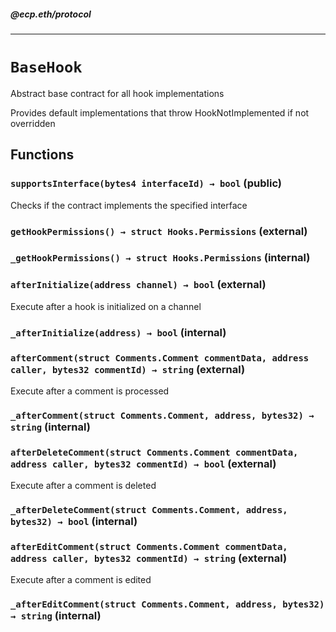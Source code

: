 ##### @ecp.eth/protocol

----

# `BaseHook`

Abstract base contract for all hook implementations


Provides default implementations that throw HookNotImplemented if not overridden







## Functions

### `supportsInterface(bytes4 interfaceId) → bool` (public)

Checks if the contract implements the specified interface




### `getHookPermissions() → struct Hooks.Permissions` (external)





### `_getHookPermissions() → struct Hooks.Permissions` (internal)





### `afterInitialize(address channel) → bool` (external)

Execute after a hook is initialized on a channel




### `_afterInitialize(address) → bool` (internal)





### `afterComment(struct Comments.Comment commentData, address caller, bytes32 commentId) → string` (external)

Execute after a comment is processed




### `_afterComment(struct Comments.Comment, address, bytes32) → string` (internal)





### `afterDeleteComment(struct Comments.Comment commentData, address caller, bytes32 commentId) → bool` (external)

Execute after a comment is deleted




### `_afterDeleteComment(struct Comments.Comment, address, bytes32) → bool` (internal)





### `afterEditComment(struct Comments.Comment commentData, address caller, bytes32 commentId) → string` (external)

Execute after a comment is edited




### `_afterEditComment(struct Comments.Comment, address, bytes32) → string` (internal)







